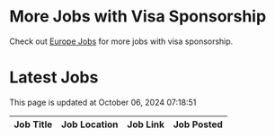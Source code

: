 # More Jobs with Visa Sponsorship

Check out [Europe Jobs](https://github.com/sureshparimi/europejobs#latest-jobs) for more jobs with visa sponsorship.

# Latest Jobs

This page is updated at October 06, 2024 07:18:51

| Job Title | Job Location | Job Link | Job Posted |
| --- | --- | --- | --- |
